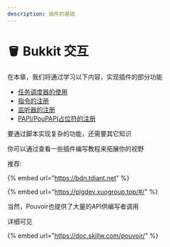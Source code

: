 ```yaml
---
description: 插件的基础
---
```


# 🪣 Bukkit 交互

在本章，我们将通过学习以下内容，实现插件的部分功能

* [任务调度器的使用](shi-yong-ren-wu-tiao-du-qi.md)
* [指令的注册](zhu-ce-zhi-ling.md)
* [监听器的注册](zhu-ce-jian-ting-qi.md)
* [PAPI/PouPAPI占位符的注册](zhu-ce-zhan-wei-fu.md)

要通过脚本实现复杂的功能，还需要其它知识

你可以通过查看一些插件编写教程来拓展你的视野

推荐:

{% embed url="https://bdn.tdiant.net" %}

{% embed url="https://plgdev.xuogroup.top/#/" %}

当然，Pouvoir也提供了大量的API供编写者调用

详细可见

{% embed url="https://doc.skillw.com/pouvoir/" %}
